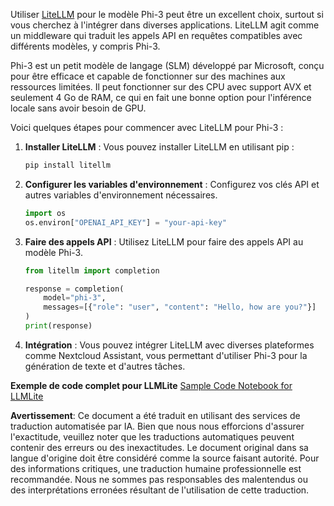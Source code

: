 Utiliser [LiteLLM](https://docs.litellm.ai/) pour le modèle Phi-3 peut être un excellent choix, surtout si vous cherchez à l'intégrer dans diverses applications. LiteLLM agit comme un middleware qui traduit les appels API en requêtes compatibles avec différents modèles, y compris Phi-3.

Phi-3 est un petit modèle de langage (SLM) développé par Microsoft, conçu pour être efficace et capable de fonctionner sur des machines aux ressources limitées. Il peut fonctionner sur des CPU avec support AVX et seulement 4 Go de RAM, ce qui en fait une bonne option pour l'inférence locale sans avoir besoin de GPU.

Voici quelques étapes pour commencer avec LiteLLM pour Phi-3 :

1. **Installer LiteLLM** : Vous pouvez installer LiteLLM en utilisant pip :
   ```bash
   pip install litellm
   ```

2. **Configurer les variables d'environnement** : Configurez vos clés API et autres variables d'environnement nécessaires.
   ```python
   import os
   os.environ["OPENAI_API_KEY"] = "your-api-key"
   ```

3. **Faire des appels API** : Utilisez LiteLLM pour faire des appels API au modèle Phi-3.
   ```python
   from litellm import completion

   response = completion(
       model="phi-3",
       messages=[{"role": "user", "content": "Hello, how are you?"}]
   )
   print(response)
   ```

4. **Intégration** : Vous pouvez intégrer LiteLLM avec diverses plateformes comme Nextcloud Assistant, vous permettant d'utiliser Phi-3 pour la génération de texte et d'autres tâches.

**Exemple de code complet pour LLMLite**
[Sample Code Notebook for LLMLite](https://github.com/Azure/azureml-examples/blob/main/sdk/python/foundation-models/phi-3/litellm.ipynb)

**Avertissement**:
Ce document a été traduit en utilisant des services de traduction automatisée par IA. Bien que nous nous efforcions d'assurer l'exactitude, veuillez noter que les traductions automatiques peuvent contenir des erreurs ou des inexactitudes. Le document original dans sa langue d'origine doit être considéré comme la source faisant autorité. Pour des informations critiques, une traduction humaine professionnelle est recommandée. Nous ne sommes pas responsables des malentendus ou des interprétations erronées résultant de l'utilisation de cette traduction.